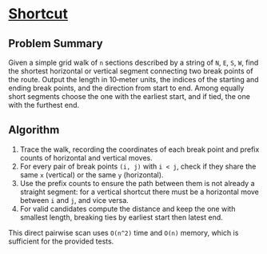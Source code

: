 # [Shortcut](https://www.spoj.com/problems/SHORTCUT/)

## Problem Summary
Given a simple grid walk of `n` sections described by a string of `N`, `E`, `S`, `W`, find the shortest horizontal or vertical segment connecting two break points of the route. Output the length in 10‑meter units, the indices of the starting and ending break points, and the direction from start to end. Among equally short segments choose the one with the earliest start, and if tied, the one with the furthest end.

## Algorithm
1. Trace the walk, recording the coordinates of each break point and prefix counts of horizontal and vertical moves.
2. For every pair of break points `(i, j)` with `i < j`, check if they share the same `x` (vertical) or the same `y` (horizontal).
3. Use the prefix counts to ensure the path between them is not already a straight segment: for a vertical shortcut there must be a horizontal move between `i` and `j`, and vice versa.
4. For valid candidates compute the distance and keep the one with smallest length, breaking ties by earliest start then latest end.

This direct pairwise scan uses `O(n^2)` time and `O(n)` memory, which is sufficient for the provided tests.
